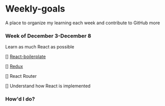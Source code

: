 # Weekly-goals
A place to organize my learning each week and contribute to GitHub more

### Week of December 3-December 8

Learn as much React as possible

[] [React-boilerplate](https://github.com/react-boilerplate/react-boilerplate/blob/master/docs/general/introduction.md)

[] [Redux](https://egghead.io/courses/getting-started-with-redux)

[] React Router

[] Understand how React is implemented

### How'd I do?


